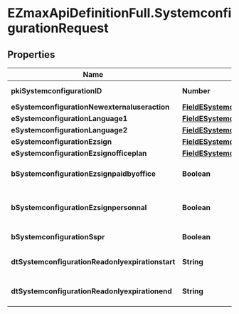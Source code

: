# EZmaxApiDefinitionFull.SystemconfigurationRequest

## Properties

Name | Type | Description | Notes
------------ | ------------- | ------------- | -------------
**pkiSystemconfigurationID** | **Number** | The unique ID of the Systemconfiguration | [optional] 
**eSystemconfigurationNewexternaluseraction** | [**FieldESystemconfigurationNewexternaluseraction**](FieldESystemconfigurationNewexternaluseraction.md) |  | 
**eSystemconfigurationLanguage1** | [**FieldESystemconfigurationLanguage1**](FieldESystemconfigurationLanguage1.md) |  | 
**eSystemconfigurationLanguage2** | [**FieldESystemconfigurationLanguage2**](FieldESystemconfigurationLanguage2.md) |  | 
**eSystemconfigurationEzsign** | [**FieldESystemconfigurationEzsign**](FieldESystemconfigurationEzsign.md) |  | [optional] 
**eSystemconfigurationEzsignofficeplan** | [**FieldESystemconfigurationEzsignofficeplan**](FieldESystemconfigurationEzsignofficeplan.md) |  | [optional] 
**bSystemconfigurationEzsignpaidbyoffice** | **Boolean** | Whether if Ezsign is paid by the company or not | [optional] 
**bSystemconfigurationEzsignpersonnal** | **Boolean** | Whether if we allow the creation of personal files in eZsign | 
**bSystemconfigurationSspr** | **Boolean** | Whether if we allow SSPR | 
**dtSystemconfigurationReadonlyexpirationstart** | **String** | The start date where the system will be in read only | [optional] 
**dtSystemconfigurationReadonlyexpirationend** | **String** | The end date where the system will be in read only | [optional] 


